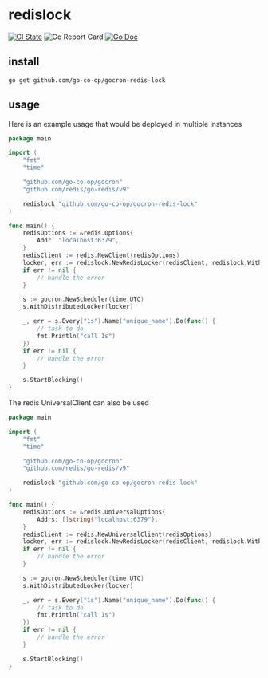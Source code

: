 # redislock

[![CI State](https://github.com/go-co-op/gocron-redis-lock/actions/workflows/go_test.yml/badge.svg?branch=main&event=push)](https://github.com/go-co-op/gocron-redis-lock/actions)
![Go Report Card](https://goreportcard.com/badge/github.com/go-co-op/gocron-redis-lock) [![Go Doc](https://godoc.org/github.com/go-co-op/gocron-redis-lock?status.svg)](https://pkg.go.dev/github.com/go-co-op/gocron-redis-lock)

## install

```
go get github.com/go-co-op/gocron-redis-lock
```

## usage

Here is an example usage that would be deployed in multiple instances

```go
package main

import (
	"fmt"
	"time"

	"github.com/go-co-op/gocron"
	"github.com/redis/go-redis/v9"

	redislock "github.com/go-co-op/gocron-redis-lock"
)

func main() {
	redisOptions := &redis.Options{
		Addr: "localhost:6379",
	}
	redisClient := redis.NewClient(redisOptions)
	locker, err := redislock.NewRedisLocker(redisClient, redislock.WithTries(1))
	if err != nil {
		// handle the error
	}

	s := gocron.NewScheduler(time.UTC)
	s.WithDistributedLocker(locker)

	_, err = s.Every("1s").Name("unique_name").Do(func() {
		// task to do
		fmt.Println("call 1s")
	})
	if err != nil {
		// handle the error
	}

	s.StartBlocking()
}
```

The redis UniversalClient can also be used

```go
package main

import (
	"fmt"
	"time"

	"github.com/go-co-op/gocron"
	"github.com/redis/go-redis/v9"

	redislock "github.com/go-co-op/gocron-redis-lock"
)

func main() {
	redisOptions := &redis.UniversalOptions{
		Addrs: []string{"localhost:6379"},
	}
	redisClient := redis.NewUniversalClient(redisOptions)
	locker, err := redislock.NewRedisLocker(redisClient, redislock.WithTries(1))
	if err != nil {
		// handle the error
	}

	s := gocron.NewScheduler(time.UTC)
	s.WithDistributedLocker(locker)

	_, err = s.Every("1s").Name("unique_name").Do(func() {
		// task to do
		fmt.Println("call 1s")
	})
	if err != nil {
		// handle the error
	}

	s.StartBlocking()
}
```
